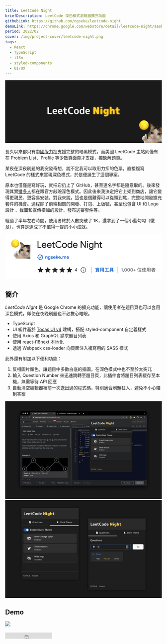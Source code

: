 ```yaml
---
title: LeetCode Night
briefDescription: LeetCode 深色模式瀏覽器擴充功能
githubLink: https://github.com/ngseke/leetcode-night
demoLink: https://chrome.google.com/webstore/detail/leetcode-night/aaokgipfeeeciodnffigjfiafledhcii
period: 2022/02
cover: /img/project-cover/leetcode-night.png
tags:
  - React
  - TypeScript
  - i18n
  - styled-components
  - UI/UX
---
```


![](../../assets/img/project/leetcode-night/banner.png)


長久以來都只有[中國版力扣](https://leetcode-cn.com/)支援完整的暗黑模式，而美國 LeetCode 主站則僅有在 Problem List、Profile 等少數頁面頁才支援，獨缺解題頁。

某夜在深夜刷題的我突發奇想，說不定我可以取用力扣的色票，直接複寫 LeetCode 的樣式來實現深色模式，於是便誕生了這個專案。

原本也僅僅是寫好玩，就把它扔上了 GitHub，甚至連名字都是隨意取的。後來發現其實[蠻多人](https://leetcode.com/discuss/general-discussion/544429/dark-mode)都在跟官方敲碗深色模式。因此後來我決定把它上架到商店，讓它變得更親民、更容易安裝。對我來說，這也是個難得可以從頭到尾，完整地開發擴充套件的機會。過程除了前端相關的開發、打包、上版號，甚至也包含 UI 和 Logo 設計 、截圖和宣傳橫幅的設計、發布送審套件等。

經過了半年左右時間，使用者終於人數突破了 1K，還拿到了一個小藍勾勾（徽章），也算是達成了不值得一提的小小成就。

![](../../assets/img/project/leetcode-night/store.png)

## 簡介

*LeetCode Night* 是 Google Chrome 的擴充功能，讓使用者在題目頁也可以套用深色模式，即使在夜晚刷題也不必擔心瞎眼。

- TypeScript
- UI 組件基於 [Tocas UI v4](https://v4.tocas-ui.com/) 建構，搭配 styled-component 自定義樣式
- 使用 Axios 和 GraphQL 請求題目列表
- 使用 react-i18next 本地化
- 透過 Webpack css-loader 向頁面注入複寫用的 SASS 樣式


此外還有附加以下便利功能：

1. 反相圖片顏色，讓題目中多數白底的插圖，在深色模式中也不至於太突兀
2. 輸入 Question Number 來迅速跳轉至題目頁，此插件會將題目列表緩存至本機，無需等待 API 回應
3. 自動清空編輯器裡前一次送出過的程式碼，特別適合刷題狂人，避免不小心瞄到答案



![啟用 LeetCode 深色模式](../../assets/img/project/leetcode-night/1.png)
![Popup 視窗](../../assets/img/project/leetcode-night/2.png)


## Demo

<a href="https://chrome.google.com/webstore/detail/leetcode-night/aaokgipfeeeciodnffigjfiafledhcii" target="_blank">
  <img src="https://storage.googleapis.com/web-dev-uploads/image/WlD8wC6g8khYWPJUsQceQkhXSlv1/UV4C4ybeBTsZt43U4xis.png" />
</a>

<br/>
<br/>

<iframe src="https://ghbtns.com/github-btn.html?user=ngseke&repo=leetcode-night&type=star&count=false" frameborder="0" scrolling="0" width="150" height="20"></iframe>

